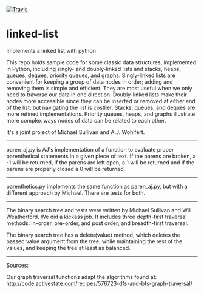 [![Travis](https://travis-ci.org/scotist/data-structures.svg?branch=master)](https://travis-ci.org/scotist/data-structures.svg?branch=master)

# linked-list
Implements a linked list with python

This repo holds sample code for some classic data structures, implemented in Python, including singly- and doubly-linked lists and stacks, heaps, queues, deques, priority queues, and graphs. Singly-linked lists are convenient for keeping a group of data nodes in order; adding and removing them is simple and efficient. They are most useful when we only need to traverse our data in one direction. Doubly-linked lists make their nodes more accessible since they can be inserted or removed at either end of the list; but navigating the list is costlier. Stacks, queues, and deques are more refined implementations.  Priority queues, heaps, and graphs illustrate more complex ways nodes of data can be related to each other.

It's a joint project of Michael Sullivan and A.J. Wohlfert.

--------------

paren_aj.py is AJ's implementation of a function to evaluate proper parenthetical statements in a given piece of text.  If the parens are broken, a -1 will be returned, if the parens are left open, a 1 will be returned and if the parens are properly closed a 0 will be returned.


______________

parenthetics.py implements the same function as paren_aj.py, but with a different approach by Michael. There are tests for both.



______________


The binary search tree and tests were written by Michael Sullivan and Will Weatherford. We did a kickass job. It includes three depth-first traversal methods: in-order, pre-order, and post order; and breadth-first traversal.

The binary search tree has a delete(value) method, which deletes the passed value argument from the tree, while maintaining the rest of the values, and keeping the tree at least as balanced.

______________



Sources:

Our graph traversal functions adapt the algorithms found at:
http://code.activestate.com/recipes/576723-dfs-and-bfs-graph-traversal/
